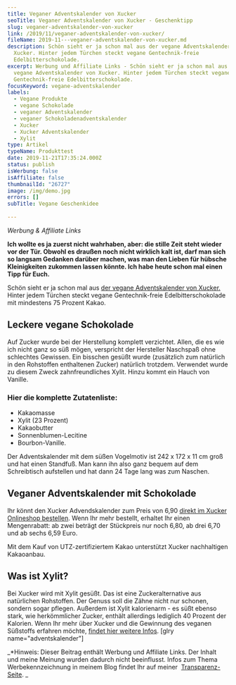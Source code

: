 ```yaml
---
title: Veganer Adventskalender von Xucker
seoTitle: Veganer Adventskalender von Xucker - Geschenktipp
slug: veganer-adventskalender-von-xucker
link: /2019/11/veganer-adventskalender-von-xucker/
fileName: 2019-11---veganer-adventskalender-von-xucker.md
description: Schön sieht er ja schon mal aus der vegane Adventskalender von
  Xucker. Hinter jedem Türchen steckt vegane Gentechnik-freie
  Edelbitterschokolade.
excerpt: Werbung und Affiliate Links - Schön sieht er ja schon mal aus der
  vegane Adventskalender von Xucker. Hinter jedem Türchen steckt vegane
  Gentechnik-freie Edelbitterschokolade.
focusKeyword: vegane-adventskalender
labels:
  - Vegane Produkte
  - vegane Schokolade
  - veganer Adventskalender
  - veganer Schokoladenadventskalender
  - Xucker
  - Xucker Adventskalender
  - Xylit
type: Artikel
typeName: Produkttest
date: 2019-11-21T17:35:24.000Z
status: publish
isWerbung: false
isAffiliate: false
thumbnailId: "26727"
image: /img/demo.jpg
errors: []
subTitle: Vegane Geschenkidee
  
---
```


_Werbung &amp; Affiliate Links_

**Ich wollte es ja zuerst nicht wahrhaben, aber: die stille Zeit steht wieder
vor der Tür. Obwohl es draußen noch nicht wirklich kalt ist, darf man sich so
langsam Gedanken darüber machen, was man den Lieben für hübsche Kleinigkeiten
zukommen lassen könnte. Ich habe heute schon mal einen Tipp für Euch.**

Schön sieht er ja schon mal aus
[der vegane Adventskalender von Xucker.](http://tidd.ly/19db42da) Hinter jedem
Türchen steckt vegane Gentechnik-freie Edelbitterschokolade mit mindestens 75
Prozent Kakao.

## Leckere vegane Schokolade

Auf Zucker wurde bei der Herstellung komplett verzichtet. Allen, die es wie ich
nicht ganz so süß mögen, verspricht der Hersteller Naschspaß ohne schlechtes
Gewissen. Ein bisschen gesüßt wurde (zusätzlich zum natürlich in den Rohstoffen
enthaltenen Zucker) natürlich trotzdem. Verwendet wurde zu diesem Zweck
zahnfreundliches Xylit. Hinzu kommt ein Hauch von Vanille.

### Hier die komplette Zutatenliste:

- Kakaomasse
- Xylit (23 Prozent)
- Kakaobutter
- Sonnenblumen-Lecitine
- Bourbon-Vanille.

Der Adventskalender mit dem süßen Vogelmotiv ist 242 x 172 x 11 cm groß und hat
einen Standfuß. Man kann ihn also ganz bequem auf dem Schreibtisch aufstellen
und hat dann 24 Tage lang was zum Naschen.

## Veganer Adventskalender mit Schokolade

Ihr könnt den Xucker Advendskalender zum Preis von 6,90
[direkt im Xucker Onlineshop bestellen](http://tidd.ly/19db42da). Wenn Ihr mehr
bestellt, erhaltet Ihr einen Mengenrabatt: ab zwei beträgt der Stückpreis nur
noch 6,80, ab drei 6,70 und ab sechs 6,59 Euro.

Mit dem Kauf von UTZ-zertifiziertem Kakao unterstützt Xucker nachhaltigen
Kakaoanbau.

## Was ist Xylit?

Bei Xucker wird mit Xylit gesüßt. Das ist eine Zuckeralternative aus natürlichen
Rohstoffen. Der Genuss soll die Zähne nicht nur schonen, sondern sogar pflegen.
Außerdem ist Xylit kalorienarm - es süßt ebenso stark, wie herkömmlicher Zucker,
enthält allerdings lediglich 40 Prozent der Kalorien. Wenn Ihr mehr über Xucker
und die Gewinnung des veganen Süßstoffs erfahren möchte,
[findet hier weitere Infos](https://wp.me/p533wO-6WI). [glry
name="adventskalender"]

_\*Hinweis: Dieser Beitrag enthält Werbung und Affiliate Links. Der Inhalt und
meine Meinung wurden dadurch nicht beeinflusst. Infos zum Thema
Werbekennzeichnung in meinem Blog findet Ihr auf meiner 
[Transparenz-Seite](/werbung/). _

  
